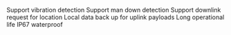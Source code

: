 Support vibration detection
Support man down detection
Support downlink request for location
Local data back up for uplink payloads
Long operational life
IP67 waterproof

